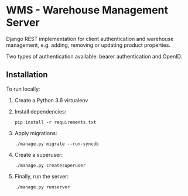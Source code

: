 # WMS - Warehouse Management Server
Django REST implementation for client authentication and warehouse management, e.g. adding, removing or updating product properties. 

Two types of authentication available: bearer authentication and OpenID.

## Installation
To run locally:
1. Create a Python 3.6 virtualenv
2. Install dependencies:
   
    `pip install -r requirements.txt`
3. Apply migrations:

   `./manage.py migrate --run-syncdb`
4. Create a superuser:

   `./manage.py createsuperuser`
5. Finally, run the server:

   `./manage.py runserver`
   
   
